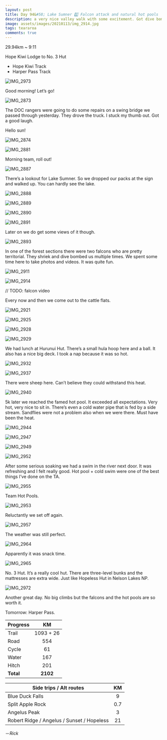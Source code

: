 ```yaml
---
layout: post
title: Day 94&#58; Lake Sumner 2️⃣ Falcon attack and natural hot pools
description: a very nice valley walk with some excitement. Got dive bombed by two kareareas. Came across and soaked in a fantastic natural hot pool, then had a swim in the river. What a day. 
image: assets/images/20210113/img_2914.jpg
tags: teararoa
comments: true
---
```


29.94km ~ 9:11

Hope Kiwi Lodge to No. 3 Hut

- Hope Kiwi Track
- Harper Pass Track

![IMG_2973](/assets/images/20210113/img_2973.jpg)

Good morning! Let’s go!

![IMG_2873](/assets/images/20210113/img_2873.jpg)

The DOC rangers were going to do some repairs on a swing bridge we passed through yesterday. They drove the truck. I stuck my thumb out. Got a good laugh. 

Hello sun!

![IMG_2874](/assets/images/20210113/img_2874.jpg)

![IMG_2881](/assets/images/20210113/img_2881.jpg)

Morning team, roll out!

![IMG_2887](/assets/images/20210113/img_2887.jpg)

There’s a lookout for Lake Sumner. So we dropped our packs at the sign and walked up. You can hardly see the lake. 

![IMG_2888](/assets/images/20210113/img_2888.jpg)

![IMG_2889](/assets/images/20210113/img_2889.jpg)

![IMG_2890](/assets/images/20210113/img_2890.jpg)

![IMG_2891](/assets/images/20210113/img_2891.jpg)

Later on we do get some views of it though. 

![IMG_2893](/assets/images/20210113/img_2893.jpg)

In one of the forest sections there were two falcons who are pretty territorial. They shriek and dive bombed us multiple times. We spent some time here to take photos and videos. It was quite fun. 

![IMG_2911](/assets/images/20210113/img_2911.jpg)

![IMG_2914](/assets/images/20210113/img_2914.jpg)

// TODO: falcon video

Every now and then we come out to the cattle flats. 

![IMG_2921](/assets/images/20210113/img_2921.jpg)

![IMG_2925](/assets/images/20210113/img_2925.jpg)

![IMG_2928](/assets/images/20210113/img_2928.jpg)

![IMG_2929](/assets/images/20210113/img_2929.jpg)

We had lunch at Hurunui Hut. There’s a small hula hoop here and a ball. It also has a nice big deck. I took a nap because it was so hot. 

![IMG_2932](/assets/images/20210113/img_2932.jpg)

![IMG_2937](/assets/images/20210113/img_2937.jpg)

There were sheep here. Can’t believe they could withstand this heat. 

![IMG_2940](/assets/images/20210113/img_2940.jpg)

5k later we reached the famed hot pool. It exceeded all expectations. Very hot, very nice to sit in. There’s even a cold water pipe that is fed by a side stream. Sandflies were not a problem also when we were there. Must have been the heat. 

![IMG_2944](/assets/images/20210113/img_2944.jpg)

![IMG_2947](/assets/images/20210113/img_2947.jpg)

![IMG_2949](/assets/images/20210113/img_2949.jpg)

![IMG_2952](/assets/images/20210113/img_2952.jpg)

After some serious soaking we had a swim in the river next door. It was refreshing and I felt really good. Hot pool + cold swim were one of the best things I’ve done on the TA. 

![IMG_2955](/assets/images/20210113/img_2955.jpg)

Team Hot Pools. 

![IMG_2953](/assets/images/20210113/img_2953.jpg)

Reluctantly we set off again. 

![IMG_2957](/assets/images/20210113/img_2957.jpg)

The weather was still perfect. 

![IMG_2964](/assets/images/20210113/img_2964.jpg)

Apparently it was snack time. 

![IMG_2965](/assets/images/20210113/img_2965.jpg)

No. 3 Hut. It’s a really cool hut. There are three-level bunks and the mattresses are extra wide. Just like Hopeless Hut in Nelson Lakes NP. 

![IMG_2972](/assets/images/20210113/img_2972.jpg)

Another great day. No big climbs but the falcons and the hot pools are so worth it. 

Tomorrow: Harper Pass. 


| Progress | KM |
| ---- |:----:|
| Trail | 1093 + 26 |
| Road | 554 |
| Cycle | 61 |
| Water | 167 |
| Hitch | 201 |
| **Total** | **2102** |

| Side trips / Alt routes | KM |
| ---- |:----:|
| Blue Duck Falls | 9 |
| Split Apple Rock | 0.7 |
| Angelus Peak | 3 |
| Robert Ridge / Angelus / Sunset / Hopeless | 21 |


－_Rick_
